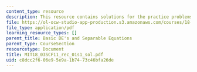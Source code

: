 ```yaml
---
content_type: resource
description: This resource contains solutions for the practice problems.
file: https://ol-ocw-studio-app-production.s3.amazonaws.com/courses/18-03sc-differential-equations-fall-2011/c8dcc2f606e95e9a1b7473c46bfa26de_MIT18_03SCF11_rec_01s1_sol.pdf
file_type: application/pdf
learning_resource_types: []
parent_title: Basic DE's and Separable Equations
parent_type: CourseSection
resourcetype: Document
title: MIT18_03SCF11_rec_01s1_sol.pdf
uid: c8dcc2f6-06e9-5e9a-1b74-73c46bfa26de
---
```

